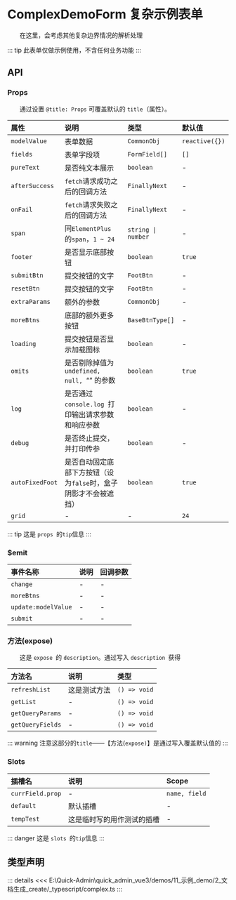 # ComplexDemoForm 复杂示例表单

&emsp;&emsp;在这里，会考虑其他复杂边界情况的解析处理

::: tip
此表单仅做示例使用，不含任何业务功能
:::



## API 

### Props

&emsp;&emsp;通过设置 `@title: Props` 可覆盖默认的 `title`（属性）。

|属性|说明|类型|默认值|
|:---|:---|:---|:---|
|`modelValue`|表单数据|`CommonObj`|`reactive({})`|
|`fields`|表单字段项|`FormField[]`|`[]`|
|`pureText`|是否纯文本展示|`boolean`|-|
|`afterSuccess`|`fetch`请求成功之后的回调方法|`FinallyNext`|-|
|`onFail`|`fetch`请求失败之后的回调方法|`FinallyNext`|-|
|`span`|同`ElementPlus `的`span`，`1 ~ 24`|`string \| number`|-|
|`footer`|是否显示底部按钮|`boolean`|`true`|
|`submitBtn`|提交按钮的文字|`FootBtn`|-|
|`resetBtn`|提交按钮的文字|`FootBtn`|-|
|`extraParams`|额外的参数|`CommonObj`|-|
|`moreBtns`|底部的额外更多按钮|`BaseBtnType[]`|-|
|`loading`|提交按钮是否显示加载图标|`boolean`|-|
|`omits`|是否剔除掉值为 `undefined, null, `“” 的参数|`boolean`|`true`|
|`log`|是否通过 `console.log `打印输出请求参数和响应参数|`boolean`|-|
|`debug`|是否终止提交，并打印传参|`boolean`|-|
|`autoFixedFoot`|是否自动固定底部下方按钮（设为`false`时，盒子阴影才不会被遮挡）|`boolean`|`true`|
|`grid`|-|-|`24`|

::: tip
这是 `props `的`tip`信息
:::

### $emit

|事件名称|说明|回调参数|
|:---|:---|:---|
|`change`|-|-|
|`moreBtns`|-|-|
|`update:modelValue`|-|-|
|`submit`|-|-|

### 方法(expose)

&emsp;&emsp;这是 `expose `的 `description`。通过写入 `description `获得

|方法名|说明|类型|
|:---|:---|:---|
|`refreshList`|这是测试方法|`() => void`|
|`getList`|-|`() => void`|
|`getQueryParams`|-|`() => void`|
|`getQueryFields`|-|`() => void`|

::: warning
注意这部分的`title`——【方法(`expose)`】是通过写入覆盖默认值的
:::

### Slots

|插槽名|说明|Scope|
|:---|:---|:---|
|`currField.prop`|-|`name, field`|
|`default`|默认插槽|-|
|`tempTest`|这是临时写的用作测试的插槽|-|

::: danger
这是 `slots `的`tip`信息
:::


## 类型声明

::: details
<<< E:\Quick-Admin\quick_admin_vue3/demos/11_示例_demo/2_文档生成_create/_typescript/complex.ts
:::  
